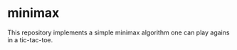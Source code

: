 # minimax
This repository implements a simple minimax algorithm one can play agains in a tic-tac-toe.
